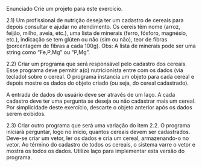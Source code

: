Enunciado 
Crie um projeto para este exercício.

2.1) Um profissional de nutrição deseja ter um cadastro de cereais para depois consultar e
ajudar no atendimento. Os cereis têm nome (arroz, feijão, milho, aveia, etc.), uma lista de
minerais (ferro, fósforo, magnésio, etc.), indicação se tem glúten ou não (sim ou não), teor de
fibras (porcentagem de fibras a cada 100g).
Obs: A lista de minerais pode ser uma string como “Fe,P,Mg” ou “P,Mg”.

2.2) Criar um programa que será responsável pelo cadastro dos cereais. Esse programa deve
permitir a(o) nutricionista entre com os dados (via teclado) sobre o cereal. O programa
instancia um objeto para cada cereal e depois mostre os dados do objeto criado (ou seja, do
cereal cadastrado).

A entrada de dados do usuário deve ser através de um laço. A cada cadastro deve ter uma
pergunta se deseja ou não cadastrar mais um cereal.
Por simplicidade deste exercício, descarte o objeto anterior após os dados serem exibidos.

2.3) Criar outro programa que será uma variação do item 2.2. O programa iniciará perguntar,
logo no início, quantos cereais devem ser cadastrados. Deve-se criar um vetor, ler os dados e
cria um cereal, armazenando-o no vetor. Ao término do cadastro de todos os cereais, o sistema
varre o vetor e mostra os todos os dados. Utilize laço para implementar esta versão do
programa.
